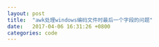 ```yaml
---
layout: post
title:  "awk处理windows编码文件时最后一个字段的问题"
date:   2017-04-06 16:31:26 +0800
categories: code
---
```


